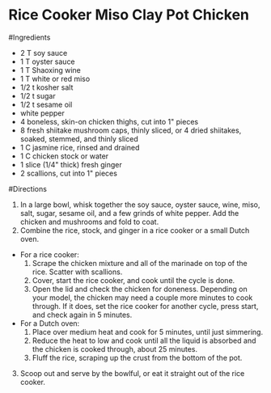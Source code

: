 # Rice Cooker Miso Clay Pot Chicken

#Ingredients
* 2 T soy sauce
* 1 T oyster sauce
* 1 T Shaoxing wine
* 1 T white or red miso
* 1/2 t kosher salt
* 1/2 t sugar
* 1/2 t sesame oil
* white pepper
* 4 boneless, skin-on chicken thighs, cut into 1" pieces
* 8 fresh shiitake mushroom caps, thinly sliced, or 4 dried shiitakes, soaked, stemmed, and thinly sliced
* 1 C jasmine rice, rinsed and drained
* 1 C chicken stock or water
* 1 slice (1/4" thick) fresh ginger
* 2 scallions, cut into 1" pieces

#Directions
1. In a large bowl, whisk together the soy sauce, oyster sauce, wine, miso, salt, sugar, sesame oil, and a few grinds of white pepper. Add the chicken and mushrooms and fold to coat. 
2. Combine the rice, stock, and ginger in a rice cooker or a small Dutch oven. 
  * For a rice cooker:
    1. Scrape the chicken mixture and all of the marinade on top of the rice. Scatter with scallions. 
    2. Cover, start the rice cooker, and cook until the cycle is done. 
    3. Open the lid and check the chicken for doneness. Depending on your model, the chicken may need a couple more minutes to cook through. If it does, set the rice cooker for another cycle, press start, and check again in 5 minutes. 
  * For a Dutch oven:
    1. Place over medium heat and cook for 5 minutes, until just simmering. 
    2. Reduce the heat to low and cook until all the liquid is absorbed and the chicken is cooked through, about 25 minutes. 
    3. Fluff the rice, scraping up the crust from the bottom of the pot. 
3. Scoop out and serve by the bowlful, or eat it straight out of the rice cooker.
